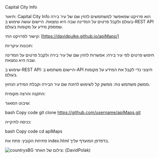 Capital City Info

תיאור:
Capital City Info הוא פרויקט שמאפשר למשתמשים להזין שם של עיר בירה בעולם ולקבל פרטים על המדינה שבה היא נמצאת. היישום עושה שימוש ב-REST API שמספק מידע על מקומות בעולם.


קישור לפרויקט החי:
[https://davidpulke.github.io/apiMaps/]


תכונות עיקריות:

חיפוש פרטים לפי עיר בירה: אפשרות להזין שם של עיר בירה ולקבל פרטים על המדינה שבה היא נמצאת.

שימוש ב-REST API: היישום משתמש ב-API חיצוני כדי לקבל את המידע על מקומות בעולם.

ממשק משתמש נוח: ממשק קל לשימוש להזנת שם עיר הבירה וקבלת המידע הנחוץ.

התקנה והרצה מקומית:

שיבוט המאגר:

bash
Copy code
git clone https://github.com/username/apiMaps.git

כניסה לתיקייה:


bash
Copy code
cd apiMaps

פתיחת הקובץ: פתח את index.html בדפדפן המועדף עליך.


![countrysBG](https://github.com/user-attachments/assets/8ec9832e-c2b0-4939-831c-caeac6f7ea32)
צילום של האתר: (DavidPolak)
